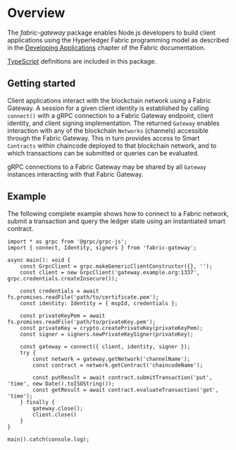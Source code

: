 # Overview

The *fabric-gateway* package enables Node.js developers to build client applications using the Hyperledger Fabric programming model as described in the [Developing Applications](https://hyperledger-fabric.readthedocs.io/en/latest/developapps/developing_applications.html) chapter of the Fabric documentation.

[TypeScript](http://www.typescriptlang.org/) definitions are included in this package.

## Getting started

Client applications interact with the blockchain network using a Fabric Gateway. A session for a given client identity is established by calling `connect()` with a gRPC connection to a Fabric Gateway endpoint, client identity, and client signing implementation. The returned `Gateway` enables interaction with any of the blockchain `Networks` (channels) accessible through the Fabric Gateway. This in turn provides access to Smart `Contracts` within chaincode deployed to that blockchain network, and to which transactions can be submitted or queries can be evaluated.

gRPC connections to a Fabric Gateway may be shared by all `Gateway` instances interacting with that Fabric Gateway.

## Example

The following complete example shows how to connect to a Fabric network, submit a transaction and query the ledger state using an instantiated smart contract.

    import * as grpc from '@grpc/grpc-js';
    import { connect, Identity, signers } from 'fabric-gateway';

    async main(): void {
        const GrpcClient = grpc.makeGenericClientConstructor({}, '');
        const client = new GrpcClient('gateway.example.org:1337', grpc.credentials.createInsecure());

        const credentials = await fs.promises.readFile('path/to/certificate.pem');
        const identity: Identity = { mspId, credentials };

        const privateKeyPem = await fs.promises.readFile('path/to/privateKey.pem');
        const privateKey = crypto.createPrivateKey(privateKeyPem);
        const signer = signers.newPrivateKeySigner(privateKey);

        const gateway = connect({ client, identity, signer });
        try {
            const network = gateway.getNetwork('channelName');
            const contract = network.getContract('chaincodeName');

            const putResult = await contract.submitTransaction('put', 'time', new Date().toISOString());
            const getResult = await contract.evaluateTransaction('get', 'time');
        } finally {
            gateway.close();
            client.close()
        }
    }

    main().catch(console.log);

